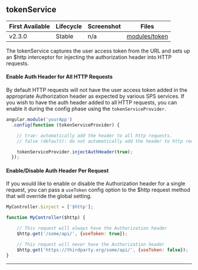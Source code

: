 ## tokenService

| First Available 	| Lifecycle     | Screenshot    | Files |
|-----------------	|----------     |-----------    |------ |
| v2.3.0 	        | Stable        | n/a           | [modules/token][tokenModule] 	|

The tokenService captures the user access token from the URL and sets up an $http interceptor for
injecting the authorization header into HTTP requests.

#### Enable Auth Header for All HTTP Requests

By default HTTP requests will not have the user access token added in the appropriate Authorization
header as expected by various SPS services.  If you wish to have the auth header added to all
HTTP requests, you can enable it during the config phase using the ```tokenServiceProvider```.

```javascript
angular.module('yourApp')
  .config(function (tokenServiceProvider) {

    // true: automatically add the header to all http requests.
    // false (default): do not automatically add the header to http requests.

    tokenServiceProvider.injectAuthHeader(true);
  });
```

#### Enable/Disable Auth Header Per Request

If you would like to enable or disable the Authorization header for a single request, you can pass a
```useToken``` config option to the $http request method that will override the global setting.

```javascript
MyController.$inject = ['$http'];

function MyController($http) {

    // This request will always have the Authorization header
    $http.get('/some/api/', {useToken: true});

    // This request will never have the Authorization header
    $http.get('https://thirdparty.org/some/api/', {useToken: false});
}
```

---

[tokenModule]: https://github.com/SPSCommerce/webui-core/blob/master/core/modules/token
